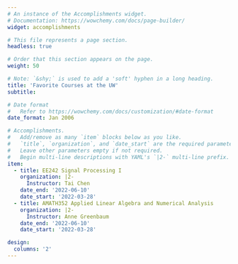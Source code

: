 ```yaml
---
# An instance of the Accomplishments widget.
# Documentation: https://wowchemy.com/docs/page-builder/
widget: accomplishments

# This file represents a page section.
headless: true

# Order that this section appears on the page.
weight: 50

# Note: `&shy;` is used to add a 'soft' hyphen in a long heading.
title: 'Favorite Courses at the UW'
subtitle:

# Date format
#   Refer to https://wowchemy.com/docs/customization/#date-format
date_format: Jan 2006

# Accomplishments.
#   Add/remove as many `item` blocks below as you like.
#   `title`, `organization`, and `date_start` are the required parameters.
#   Leave other parameters empty if not required.
#   Begin multi-line descriptions with YAML's `|2-` multi-line prefix.
item:
  - title: EE242 Signal Processing I
    organization: |2- 
      Instructor: Tai Chen
    date_end: '2022-06-10'
    date_start: '2022-03-28'
  - title: AMATH352 Applied Linear Algebra and Numerical Analysis
    organization: |2- 
      Instructor: Anne Greenbaum
    date_end: '2022-06-10'
    date_start: '2022-03-28'

design:
  columns: '2'
---
```

